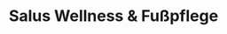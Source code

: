 ---
title: "Salus Wellness & Fußpflege"
url: /winterbach/salus-wellness-und-fusspflege/
shop: Kosmetik
---